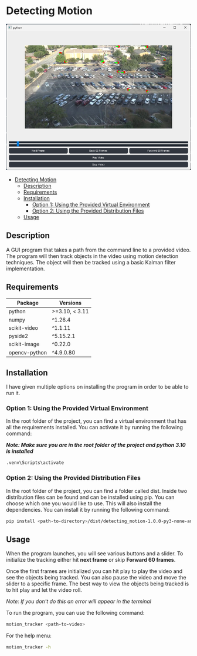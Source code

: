 # Detecting Motion

![Detecting Motion Menu](figures/detecting_motion_menu.png)

- [Detecting Motion](#detecting-motion)
  - [Description](#description)
  - [Requirements](#requirements)
  - [Installation](#installation)
    - [Option 1: Using the Provided Virtual Environment](#option-1-using-the-provided-virtual-environment)
    - [Option 2: Using the Provided Distribution Files](#option-2-using-the-provided-distribution-files)
  - [Usage](#usage)


## Description

A GUI program that takes a path from the command line to a provided video. The program will then track objects in the video using motion detection techniques. The object will then be tracked using a basic Kalman filter implementation.

## Requirements

|   Package         |   Versions        |
|   ---             |   ---             |
|   python          |   >=3.10, < 3.11  |
|   numpy           |   ^1.26.4         |
|   scikit-video    |   ^1.1.11         |
|   pyside2         |   ^5.15.2.1       |
|   scikit-image    |   ^0.22.0         |
|   opencv-python   |   ^4.9.0.80       |

## Installation

I have given multiple options on installing the program in order to be able to run it.

### Option 1: Using the Provided Virtual Environment

In the root folder of the project, you can find a virtual environment that has all the requirements installed. You can activate it by running the following command:

***Note: Make sure you are in the root folder of the project and python 3.10 is installed***

```bash
.venv\Scripts\activate
```

### Option 2: Using the Provided Distribution Files

In the root folder of the project, you can find a folder called dist. Inside two distribution files can be found and can be installed using pip. You can choose which one you would like to use. This will also install the dependencies. You can install it by running the following command:

```bash
pip install <path-to-directory>/dist/detecting_motion-1.0.0-py3-none-any.whl
```

## Usage

When the program launches, you will see various buttons and a slider. To initialize the tracking either hit **next frame** or skip **Forward 60 frames**.

Once the first frames are initialized you can hit play to play the video and see the objects being tracked. You can also pause the video and move the slider to a specific frame. The best way to view the objects being tracked is to hit play and let the video roll.

*Note: If you don't do this an error will appear in the terminal*

To run the program, you can use the following command:

```bash
motion_tracker <path-to-video>
```

For the help menu:

```bash
motion_tracker -h
```
